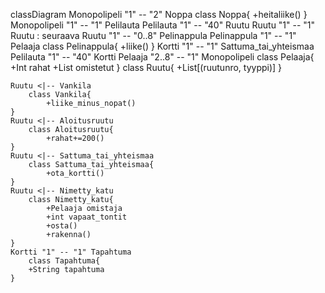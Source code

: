 classDiagram
    Monopolipeli "1" -- "2" Noppa
        class Noppa{
        +heitaliike()
    }
    Monopolipeli "1" -- "1" Pelilauta
    Pelilauta "1" -- "40" Ruutu
    Ruutu "1" -- "1" Ruutu : seuraava
    Ruutu "1" -- "0..8" Pelinappula
    Pelinappula "1" -- "1" Pelaaja
        class Pelinappula{
            +liike()
    }
    Kortti "1" -- "1" Sattuma_tai_yhteismaa
    Pelilauta "1" -- "40" Kortti
    Pelaaja "2..8" -- "1" Monopolipeli
        class Pelaaja{
        +Int rahat
        +List omistetut
    }
        class Ruutu{
        +List[(ruutunro, tyyppi)]
    }


    Ruutu <|-- Vankila
        class Vankila{
            +liike_minus_nopat()
    }
    Ruutu <|-- Aloitusruutu
        class Aloitusruutu{
            +rahat+=200()
    }
    Ruutu <|-- Sattuma_tai_yhteismaa
        class Sattuma_tai_yhteismaa{
            +ota_kortti()
    }
    Ruutu <|-- Nimetty_katu
        class Nimetty_katu{
            +Pelaaja omistaja
            +int vapaat_tontit
            +osta()
            +rakenna()
    }
    Kortti "1" -- "1" Tapahtuma
        class Tapahtuma{
        +String tapahtuma
    }







